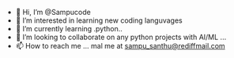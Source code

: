 - 👋 Hi, I’m @Sampucode
- 👀 I’m interested in learning new coding languvages 
- 🌱 I’m currently learning .python..
- 💞️ I’m looking to collaborate on any python projects with AI/ML  ...
- 📫 How to reach me ... mal me at sampu_santhu@rediffmail.com

<!---
Sampucode/Sampucode is a ✨ special ✨ repository because its `README.md` (this file) appears on your GitHub profile.
You can click the Preview link to take a look at your changes.
--->
